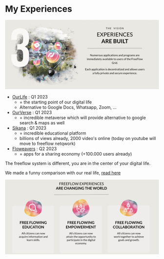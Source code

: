 # My Experiences

![](img/experiences_built.png)  


- [OurLife](ourlife/ourlife.md) : Q1 2023
    - = the starting point of our digital life
    - Alternative to Google Docs, Whatsapp, Zoom, ...
- [OurVerse](ourverse/ourverse.md) : Q1 2023
    - = incredible metaverse which will provide alternative to google search & maps as well
- [Sikana](sikana/sikana.md) : Q1 2023
    - = incredible educational platform
    - billions of views already, 2000 video's online (today on youtube will move to freeflow netqwork)
- [Floweavers](floweavers/floweavers.md) : Q2 2023
    - = apps for a sharing economy (+100.000 users already)

The freeflow system is different, you are in the center of your digital life.

We made a funny comparison with our real life, [read here](../../mytwin/intro/internet_sovereignity.md)


![](img/experiences3.png)  


